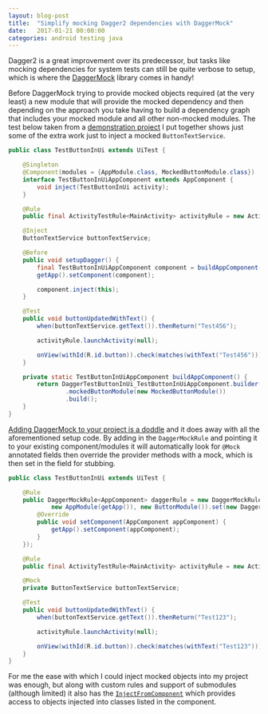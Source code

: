 ```yaml
---
layout: blog-post
title:  "Simplify mocking Dagger2 dependencies with DaggerMock"
date:   2017-01-21 00:00:00
categories: android testing java
---
```


Dagger2 is a great improvement over its predecessor, but tasks like mocking dependencies for system tests can still be
quite verbose to setup, which is where the [DaggerMock](https://github.com/fabioCollini/DaggerMock) library comes in
handy!

Before DaggerMock trying to provide mocked objects required (at the very least) a new module that will provide the
mocked dependency and then depending on the approach you take having to build a dependency graph that includes your
mocked module and all other non-mocked modules. The test below taken from a
[demonstration project](https://github.com/SketchingDev/DaggerMock-Demonstration) I put together  shows just some of the
extra work just to inject a mocked `ButtonTextService`.

```java
public class TestButtonInUi extends UiTest {

    @Singleton
    @Component(modules = {AppModule.class, MockedButtonModule.class})
    interface TestButtonInUiAppComponent extends AppComponent {
        void inject(TestButtonInUi activity);
    }

    @Rule
    public final ActivityTestRule<MainActivity> activityRule = new ActivityTestRule<>(MainActivity.class, false, false);

    @Inject
    ButtonTextService buttonTextService;

    @Before
    public void setupDagger() {
        final TestButtonInUiAppComponent component = buildAppComponent();
        getApp().setComponent(component);

        component.inject(this);
    }

    @Test
    public void buttonUpdatedWithText() {
        when(buttonTextService.getText()).thenReturn("Test456");

        activityRule.launchActivity(null);

        onView(withId(R.id.button)).check(matches(withText("Test456")));
    }

    private static TestButtonInUiAppComponent buildAppComponent() {
        return DaggerTestButtonInUi_TestButtonInUiAppComponent.builder()
                .mockedButtonModule(new MockedButtonModule())
                .build();
    }
}
```

[Adding DaggerMock to your project is a doddle](https://github.com/fabioCollini/DaggerMock#jitpack-configuration) and it
does away with all the aforementioned setup code. By adding in the `DaggerMockRule` and pointing it to your existing
component/modules it will automatically look for `@Mock` annotated fields then override the provider methods with a
mock, which is then set in the field for stubbing.


```java
public class TestButtonInUi extends UiTest {

    @Rule
    public DaggerMockRule<AppComponent> daggerRule = new DaggerMockRule<>(AppComponent.class,
            new AppModule(getApp()), new ButtonModule()).set(new DaggerMockRule.ComponentSetter<AppComponent>() {
        @Override
        public void setComponent(AppComponent appComponent) {
            getApp().setComponent(appComponent);
        }
    });

    @Rule
    public final ActivityTestRule<MainActivity> activityRule = new ActivityTestRule<>(MainActivity.class, false, false);

    @Mock
    private ButtonTextService buttonTextService;

    @Test
    public void buttonUpdatedWithText() {
        when(buttonTextService.getText()).thenReturn("Test123");

        activityRule.launchActivity(null);

        onView(withId(R.id.button)).check(matches(withText("Test123")));
    }
}
```

For me the ease with which I could inject mocked objects into my project was enough, but along with custom rules and
support of submodules (although limited) it also has the [`InjectFromComponent`](https://github.com/fabioCollini/DaggerMock#injectfromcomponent-annotation) which provides access
to objects injected into classes listed in the component.

